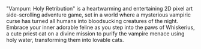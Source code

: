 "Vampurr: Holy Retribution" is a heartwarming and entertaining 2D pixel art side-scrolling adventure game, set in a world where a mysterious vampiric curse has turned all humans into bloodsucking creatures of the night. Embrace your inner adorable feline as you step into the paws of Whiskerius, a cute priest cat on a divine mission to purify the vampire menace using holy water, transforming them into lovable cats. 
